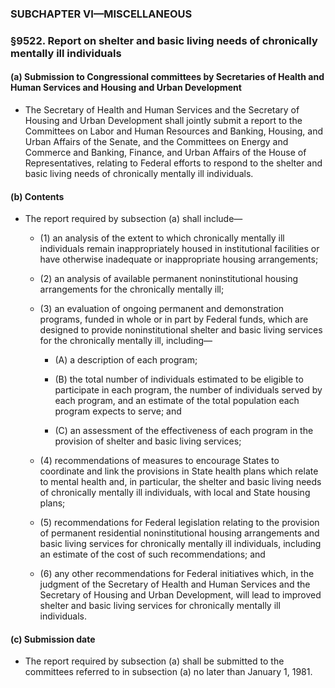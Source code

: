 ### SUBCHAPTER VI—MISCELLANEOUS

### §9522. Report on shelter and basic living needs of chronically mentally ill individuals
#### (a) Submission to Congressional committees by Secretaries of Health and Human Services and Housing and Urban Development
* The Secretary of Health and Human Services and the Secretary of Housing and Urban Development shall jointly submit a report to the Committees on Labor and Human Resources and Banking, Housing, and Urban Affairs of the Senate, and the Committees on Energy and Commerce and Banking, Finance, and Urban Affairs of the House of Representatives, relating to Federal efforts to respond to the shelter and basic living needs of chronically mentally ill individuals.

#### (b) Contents
* The report required by subsection (a) shall include—

  * (1) an analysis of the extent to which chronically mentally ill individuals remain inappropriately housed in institutional facilities or have otherwise inadequate or inappropriate housing arrangements;

  * (2) an analysis of available permanent noninstitutional housing arrangements for the chronically mentally ill;

  * (3) an evaluation of ongoing permanent and demonstration programs, funded in whole or in part by Federal funds, which are designed to provide noninstitutional shelter and basic living services for the chronically mentally ill, including—

    * (A) a description of each program;

    * (B) the total number of individuals estimated to be eligible to participate in each program, the number of individuals served by each program, and an estimate of the total population each program expects to serve; and

    * (C) an assessment of the effectiveness of each program in the provision of shelter and basic living services;


  * (4) recommendations of measures to encourage States to coordinate and link the provisions in State health plans which relate to mental health and, in particular, the shelter and basic living needs of chronically mentally ill individuals, with local and State housing plans;

  * (5) recommendations for Federal legislation relating to the provision of permanent residential noninstitutional housing arrangements and basic living services for chronically mentally ill individuals, including an estimate of the cost of such recommendations; and

  * (6) any other recommendations for Federal initiatives which, in the judgment of the Secretary of Health and Human Services and the Secretary of Housing and Urban Development, will lead to improved shelter and basic living services for chronically mentally ill individuals.

#### (c) Submission date
* The report required by subsection (a) shall be submitted to the committees referred to in subsection (a) no later than January 1, 1981.